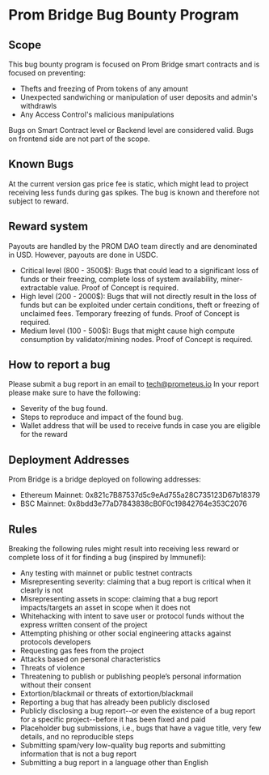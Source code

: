 # Prom Bridge Bug Bounty Program

## Scope
This bug bounty program is focused on Prom Bridge smart contracts and is focused on preventing:

- Thefts and freezing of Prom tokens of any amount
- Unexpected sandwiching or manipulation of user deposits and admin's withdrawls
- Any Access Control's malicious manipulations

Bugs on Smart Contract level or Backend level are considered valid. Bugs on frontend side are not part of the scope.

## Known Bugs
At the current version gas price fee is static, which might lead to project receiving less funds during gas spikes. The bug is known and therefore not subject to reward.

## Reward system
Payouts are handled by the PROM DAO team directly and are denominated in USD. However, payouts are done in USDC.

- Critical level (800 - 3500$): Bugs that could lead to a significant loss of funds or their freezing, complete loss of system availability, miner-extractable value. Proof of Concept is required.
- High level (200 - 2000$): Bugs that will not directly result in the loss of funds but can be exploited under certain conditions, theft or freezing of unclaimed fees. Temporary freezing of funds.  Proof of Concept is required.
- Medium level (100 - 500$): Bugs that might cause high compute consumption by validator/mining nodes. Proof of Concept is required.

## How to report a bug
Please submit a bug report in an email to tech@prometeus.io
In your report please make sure to have the following:
- Severity of the bug found.
- Steps to reproduce and impact of the found bug.
- Wallet address that will be used to receive funds in case you are eligible for the reward


## Deployment Addresses
Prom Bridge is a bridge deployed on following addresses:
- Ethereum Mainnet: 0x821c7B87537d5c9eAd755a28C735123D67b18379
- BSC Mainnet: 0x8bdd3e77aD7843838cB0F0c19842764e353C2076

## Rules
Breaking the following rules might result into receiving less reward or complete loss of it for finding a bug (inspired by Immunefi):
- Any testing with mainnet or public testnet contracts
- Misrepresenting severity: claiming that a bug report is critical when it clearly is not
- Misrepresenting assets in scope: claiming that a bug report impacts/targets an asset in scope when it does not
- Whitehacking with intent to save user or protocol funds without the express written consent of the project
- Attempting phishing or other social engineering attacks against protocols developers
- Requesting gas fees from the project
- Attacks based on personal characteristics
- Threats of violence
- Threatening to publish or publishing people’s personal information without their consent
- Extortion/blackmail or threats of extortion/blackmail
- Reporting a bug that has already been publicly disclosed
- Publicly disclosing a bug report--or even the existence of a bug report for a specific project--before it has been fixed and paid
- Placeholder bug submissions, i.e., bugs that have a vague title, very few details, and no reproducible steps
- Submitting spam/very low-quality bug reports and submitting information that is not a bug report
- Submitting a bug report in a language other than English











